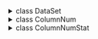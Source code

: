 <details>
  <summary> class DataSet </summary>
  <ul>
    <li><strong>func</strong> <code>__init__</code> - This is an init method<br></li>
    <li><strong>func</strong> <code>__str__</code> - </li>
    <li><strong>func</strong> <code>__iter__</code> - This method allows you to iterate over a data set in a loop. I.e. makes it iterative</li>
    <li><strong>func</strong> <code>__reversed__</code> - This method return a reversed copy of self-class</li>
    <li><strong>func</strong> <code>__instancecheck__</code> - This method checks is instance type is DataSet</li>
    <li><strong>func</strong> <code>__len__</code> - This method returns count rows in this dataset</li>
    <li><strong>property</strong> <code>name</code> - This property returns the dataset name of the current DataSet</li>
    <li><strong>property</strong> <code>status</code> - </li>
    <li><strong>property</strong> <code>is_loaded</code> - This property returns the current state of this DataSet</li>
    <li><strong>property</strong> <code>delimiter</code> - This property returns a delimiter character</li>
    <li><strong>property</strong> <code>encoding</code> - This property returns the encoding of the current dataset file</li>
    <li><strong>property</strong> <code>columns_name</code> - This property return column names of dataset pd.DataFrame</li>
    <li><strong>property</strong> <code>columns_count</code> - This method return count of column names of dataset pd.DataFrame</li>
    <li><strong>property</strong> <code>supported_formats</code> - This property returns a list of supported files</li>
    <li><strong>func</strong> <code>head</code> - This method prints the first n rows</li>
    <li><strong>func</strong> <code>tail</code> - This method prints the last n rows</li>
    <li><strong>func</strong> <code>set_name</code> - This method sets the project_name of the DataSet</li>
    <li><strong>func</strong> <code>set_saving_path</code> - This method removes the column from the dataset</li>
    <li><strong>func</strong> <code>set_delimiter</code> - This method sets the delimiter character</li>
    <li><strong>func</strong> <code>set_encoding</code> - This method sets the encoding for the future export of the dataset</li>
    <li><strong>func</strong> <code>set_to_field</code> - This method gets the value from the dataset cell</li>
    <li><strong>func</strong> <code>get_from_field</code> - This method gets the value from the dataset cell</li>
    <li><strong>func</strong> <code>add_row</code> - This method adds a new row to the dataset</li>
    <li><strong>func</strong> <code>get_row</code> - This method returns a row of the dataset in dictionary format, where the keys are the column names and the values are the values in the columns</li>
    <li><strong>func</strong> <code>delete_row</code> - This method delete row from dataset</li>
    <li><strong>func</strong> <code>Column</code> - This method summarizes the values from the columns of the dataset and returns them as a list of tuples</li>
    <li><strong>func</strong> <code>add_column</code> - This method adds the column to the dataset on the right</li>
    <li><strong>func</strong> <code>get_column</code> - This method summarizes the values from the columns of the dataset and returns them as a list of tuples</li>
    <li><strong>func</strong> <code>rename_column</code> - This method renames the column in the dataset</li>
    <li><strong>func</strong> <code>delete_column</code> - This method removes the column from the dataset</li>
    <li><strong>func</strong> <code>set_columns_types</code> - This method converts column types</li>
    <li><strong>func</strong> <code>set_column_type</code> - This method converts column type</li>
    <li><strong>func</strong> <code>get_column_stat</code> - This method returns statistical analytics for a given column</li>
    <li><strong>func</strong> <code>reverse</code> - This method expands the order of rows in the dataset</li>
    <li><strong>func</strong> <code>fillna</code> - This method automatically fills in "null" values: for "int" -> 0, for "float" -> 0.0, for "str" -> "-".</li>
    <li><strong>func</strong> <code>equals</code> - </li>
    <li><strong>func</strong> <code>diff</code> - </li>
    <li><strong>func</strong> <code>split</code> - This method automatically divides the DataSet into a list of DataSets with a maximum of "count" rows in each </li>
    <li><strong>func</strong> <code>sort_by_column</code> - This method sorts the dataset by column "column_name" </li>
    <li><strong>func</strong> <code>get_correlations</code> - This method calculate correlations between columns</li>
    <li><strong>func</strong> <code>get_DataFrame</code> - This method return dataset as pd.DataFrame</li>
    <li><strong>func</strong> <code>join_DataFrame</code> - This method attaches a new dataset to the current one (at right)</li>
    <li><strong>func</strong> <code>concat_DataFrame</code> - This method attaches a new dataset to the current one (at bottom)</li>
    <li><strong>func</strong> <code>concat_DataSet</code> - This method attaches a new dataset to the current one (at bottom)</li>
    <li><strong>func</strong> <code>update_dataset_info</code> - This method updates, the analitic-statistics data about already precalculated columns</li>
    <li><strong>func</strong> <code>create_empty_dataset</code> - This method creates an empty dataset</li>
    <li><strong>func</strong> <code>create_dataset_from_list</code> - This method creates a dataset from list of columns values</li>
    <li><strong>func</strong> <code>load_DataFrame</code> - This method loads the dataset into the DataSet class</li>
    <li><strong>func</strong> <code>load_csv_dataset</code> - This method loads the dataset into the DataSet class</li>
    <li><strong>func</strong> <code>load_excel_dataset</code> - This method loads the dataset into the DataSet class</li>
    <li><strong>func</strong> <code>load_dataset_project</code> - This method loads the dataset into the DataSet class</li>
    <li><strong>func</strong> <code>export</code> - This method exports the dataset as DataSet Project</li>
    <li><strong>func</strong> <code>to_csv</code> - This method saves pd.DataFrame to .csv file</li>
    <li><strong>func</strong> <code>to_excel</code> - This method saves pd.DataFrame to excel file</li>
    <li><strong>func</strong> <code>__get_column_type</code> - This method learns the column type</li>
    <li><strong>func</strong> <code>__read_dataset_info_from_json</code> - This method reads config and statistics info from .json file</li>
    <li><strong>func</strong> <code>__update_dataset_base_info</code> - This method updates the basic information about the dataset
    <li><strong>static</strong> <code>__dif_lists_index</code> - </li>
    <li><strong>static</strong> <code>__read_from_csv</code> - </li>
    <li><strong>static</strong> <code>__read_from_xlsx</code> - </li>
    <li><strong>static</strong> <code>get_excel_sheet_names</code> -</li>
    <li><strong>func</strong> <code>merge_two_dicts</code> - This method merge two dicts</li>
</ul>
</details>

<details>
  <summary>class ColumnNum</summary>
  <ul>
    <li><strong>func</strong> <code>__init__</code> - This method init a class work</li>
    <li><strong>func</strong> <code>__add__</code> - This method adds a value to a number (+) [For each cell in column]</li>
    <li><strong>func</strong> <code>__sub__</code> - This method subtracts the value from the number (-) [For each cell in column]</li>
    <li><strong>func</strong> <code>__mul__</code> - This method multiplies the value by a number (*) [For each cell in column]</li>
    <li><strong>func</strong> <code>__floordiv__</code> - This method divides the value by a number (//)  [For each cell in column]</li>
    <li><strong>func</strong> <code>__div__</code> - This method divides the value by a number (/) [For each cell in column]</li>
    <li><strong>func</strong> <code>__mod__</code> - This method gets the remainder from dividing the value by a number (%) [For each cell in column]</li>
    <li><strong>func</strong> <code>__pow__</code> - This method is to raise values to the power of a number (**) [For each cell in column]</li>
    <li><strong>func</strong> <code>__round__</code> - This method rounds the value to the specified precision [For each cell in column]</li>
    <li><strong>func</strong> <code>__floor__</code> - This method rounds the value to the nearest smaller integer [For each cell in column]</li>
    <li><strong>func</strong> <code>__ceil__</code> - This method rounds the value to the nearest bigger integer [For each cell in column]</li>
    <li><strong>func</strong> <code>__trunc__</code> - This method truncates the value to an integer [For each cell in column]</li>
    <li><strong>func</strong> <code>__instancecheck__</code> - This method checks is instance type is DataSet</li>
    <li><strong>func</strong> <code>__len__</code> - This method returns count of elements in column</li>
    <li><strong>property</strong> <code>type</code> - This property returns a type of column</li>
    <li><strong>func</strong> <code>values</code> - This method returns column values as a list</li>
    <li><strong>func</strong> <code>add</code> - This method adds a value to a number (+) [For each cell in column]</li>
    <li><strong>func</strong> <code>sub</code> - This method subtracts the value from the number (-) [For each cell in column]</li>
    <li><strong>func</strong> <code>mul</code> - This method multiplies the value by a number (*) [For each cell in column]</li>
    <li><strong>func</strong> <code>floordiv</code> - This method divides the value by a number (//) [For each cell in column]</li>
    <li><strong>func</strong> <code>div</code> - This method divides the value by a number (/) [For each cell in column]</li>
    <li><strong>func</strong> <code>mod</code> - This method gets the remainder from dividing the value by a number (%) [For each cell in column]</li>
    <li><strong>func</strong> <code>pow</code> - This method is to raise others to the value of a number (**) [For each cell in column]</li>
    <li><strong>func</strong> <code>round</code> - This method rounds the value to the specified precision [For each cell in column]</li>
    <li><strong>func</strong> <code>floor</code> - This method rounds the value to the nearest smaller integer [For each cell in column]</li>
    <li><strong>func</strong> <code>ceil</code> - This method rounds the value to the nearest bigger integer [For each cell in column]</li>
    <li><strong>func</strong> <code>trunc</code> - This method truncates the value to an integer [For each cell in column]</li>
</ul>
</details>


<details>
  <summary>class ColumnNumStat</summary>
  <ul>
    <li><strong>func</strong> <code>__init__</code> - 
    <li><strong>func</strong> <code>__str__</code> - 
    <li><strong>func</strong> <code>__len__</code> - This method returns the len[count] of values in this column
    <li><strong>property</strong> <code>column_name</code> - This method return the name of current column 
    <li><strong>property</strong> <code>type</code> - This method returns type of column 
    <li><strong>property</strong> <code>dtype</code> - This method returns the real type of column 
    <li><strong>property</strong> <code>count</code> - This method returns count of values in this column 
    <li><strong>property</strong> <code>unique_count</code> - This method returns count of unique values in this column 
    <li><strong>property</strong> <code>nan_count</code> - This method returns count of NaN values in this column 
    <li><strong>property</strong> <code>is_extended</code> - 
    <li><strong>func</strong> <code>get_num_stat</code> - 
    <li><strong>func</strong> <code>min</code> - This method return minimal value of column
    <li><strong>func</strong> <code>max</code> - This method return maximal value of column
    <li><strong>func</strong> <code>mean</code> - This method return maximal value of column
    <li><strong>func</strong> <code>median</code> - This method return maximal value of column
    <li><strong>func</strong> <code>get_values_distribution</code> - This method returns the percentage of values in the column 
    <li><strong>func</strong> <code>get_math_mode</code> - This method return mathematical mode
    <li><strong>func</strong> <code>get_math_expectation</code> - This method return mathematical expectation
    <li><strong>func</strong> <code>get_math_dispersion</code> - This method return mathematical dispersion
    <li><strong>func</strong> <code>get_math_sigma</code> - get_math_sigma
    <li><strong>func</strong> <code>get_coef_of_variation</code> - get_coef_of_variation
    <li><strong>func</strong> <code>get_Z_score</code> - This method return mathematical sigma
    <li><strong>func</strong> <code>__get_column_type</code> - This method learns the column type
    <li><strong>staticmethod</strong> <code>__get_nan_count</code> - This method calculate count of NaN values
</ul>
</details>

